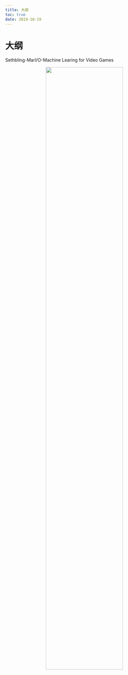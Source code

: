 ```yaml
---
title: 大纲
toc: true
date: 2019-10-19
---
```

# 大纲

Sethbling-Marl/O-Machine Learing for Video Games


<p align="center">
    <img width="70%" height="70%" src="http://images.iterate.site/blog/image/20191019190116.gif?imageslim">
</p>
